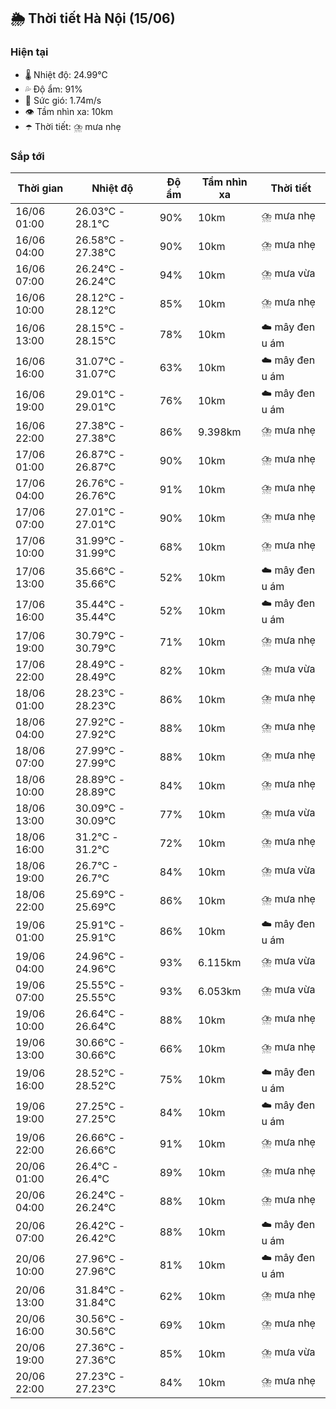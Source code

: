 ## 🌦️ Thời tiết Hà Nội (15/06)

### Hiện tại

- 🌡️ Nhiệt độ: 24.99℃
- 💦 Độ ẩm: 91%
- 💨 Sức gió: 1.74m/s
- 👁️ Tầm nhìn xa: 10km
- ☂️ Thời tiết: ⛈️ mưa nhẹ

### Sắp tới

| Thời gian | Nhiệt độ | Độ ẩm | Tầm nhìn xa | Thời tiết |
| --- | --- | --- | --- | --- |
| 16/06 01:00 | 26.03℃ - 28.1℃ | 90% | 10km | ⛈️ mưa nhẹ |
| 16/06 04:00 | 26.58℃ - 27.38℃ | 90% | 10km | ⛈️ mưa nhẹ |
| 16/06 07:00 | 26.24℃ - 26.24℃ | 94% | 10km | ⛈️ mưa vừa |
| 16/06 10:00 | 28.12℃ - 28.12℃ | 85% | 10km | ⛈️ mưa nhẹ |
| 16/06 13:00 | 28.15℃ - 28.15℃ | 78% | 10km | ☁️ mây đen u ám |
| 16/06 16:00 | 31.07℃ - 31.07℃ | 63% | 10km | ☁️ mây đen u ám |
| 16/06 19:00 | 29.01℃ - 29.01℃ | 76% | 10km | ☁️ mây đen u ám |
| 16/06 22:00 | 27.38℃ - 27.38℃ | 86% | 9.398km | ⛈️ mưa nhẹ |
| 17/06 01:00 | 26.87℃ - 26.87℃ | 90% | 10km | ⛈️ mưa nhẹ |
| 17/06 04:00 | 26.76℃ - 26.76℃ | 91% | 10km | ⛈️ mưa nhẹ |
| 17/06 07:00 | 27.01℃ - 27.01℃ | 90% | 10km | ⛈️ mưa nhẹ |
| 17/06 10:00 | 31.99℃ - 31.99℃ | 68% | 10km | ⛈️ mưa nhẹ |
| 17/06 13:00 | 35.66℃ - 35.66℃ | 52% | 10km | ☁️ mây đen u ám |
| 17/06 16:00 | 35.44℃ - 35.44℃ | 52% | 10km | ☁️ mây đen u ám |
| 17/06 19:00 | 30.79℃ - 30.79℃ | 71% | 10km | ⛈️ mưa nhẹ |
| 17/06 22:00 | 28.49℃ - 28.49℃ | 82% | 10km | ⛈️ mưa vừa |
| 18/06 01:00 | 28.23℃ - 28.23℃ | 86% | 10km | ⛈️ mưa nhẹ |
| 18/06 04:00 | 27.92℃ - 27.92℃ | 88% | 10km | ⛈️ mưa nhẹ |
| 18/06 07:00 | 27.99℃ - 27.99℃ | 88% | 10km | ⛈️ mưa nhẹ |
| 18/06 10:00 | 28.89℃ - 28.89℃ | 84% | 10km | ⛈️ mưa nhẹ |
| 18/06 13:00 | 30.09℃ - 30.09℃ | 77% | 10km | ⛈️ mưa vừa |
| 18/06 16:00 | 31.2℃ - 31.2℃ | 72% | 10km | ⛈️ mưa nhẹ |
| 18/06 19:00 | 26.7℃ - 26.7℃ | 84% | 10km | ⛈️ mưa vừa |
| 18/06 22:00 | 25.69℃ - 25.69℃ | 86% | 10km | ⛈️ mưa nhẹ |
| 19/06 01:00 | 25.91℃ - 25.91℃ | 86% | 10km | ☁️ mây đen u ám |
| 19/06 04:00 | 24.96℃ - 24.96℃ | 93% | 6.115km | ⛈️ mưa vừa |
| 19/06 07:00 | 25.55℃ - 25.55℃ | 93% | 6.053km | ⛈️ mưa vừa |
| 19/06 10:00 | 26.64℃ - 26.64℃ | 88% | 10km | ⛈️ mưa nhẹ |
| 19/06 13:00 | 30.66℃ - 30.66℃ | 66% | 10km | ⛈️ mưa nhẹ |
| 19/06 16:00 | 28.52℃ - 28.52℃ | 75% | 10km | ☁️ mây đen u ám |
| 19/06 19:00 | 27.25℃ - 27.25℃ | 84% | 10km | ☁️ mây đen u ám |
| 19/06 22:00 | 26.66℃ - 26.66℃ | 91% | 10km | ⛈️ mưa nhẹ |
| 20/06 01:00 | 26.4℃ - 26.4℃ | 89% | 10km | ⛈️ mưa nhẹ |
| 20/06 04:00 | 26.24℃ - 26.24℃ | 88% | 10km | ⛈️ mưa nhẹ |
| 20/06 07:00 | 26.42℃ - 26.42℃ | 88% | 10km | ☁️ mây đen u ám |
| 20/06 10:00 | 27.96℃ - 27.96℃ | 81% | 10km | ☁️ mây đen u ám |
| 20/06 13:00 | 31.84℃ - 31.84℃ | 62% | 10km | ⛈️ mưa nhẹ |
| 20/06 16:00 | 30.56℃ - 30.56℃ | 69% | 10km | ⛈️ mưa nhẹ |
| 20/06 19:00 | 27.36℃ - 27.36℃ | 85% | 10km | ⛈️ mưa vừa |
| 20/06 22:00 | 27.23℃ - 27.23℃ | 84% | 10km | ⛈️ mưa nhẹ |
